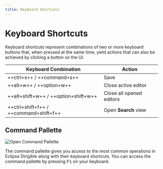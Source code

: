 ```yaml
---
title: Keyboard Shortcuts
---
```


Keyboard Shortcuts
===

Keyboard shortcuts represent combinations of two or more keyboard buttons that, when pressed at the same time, yield actions that can also be achieved by clicking a button on the UI.


|      Keyboard Combination   | Action |
| ------------- |-------------|
| ++ctrl+s++  / ++command+s++    | Save |
| ++alt+w++  /  ++option+w++      | Close active editor |
| ++alt+shift+w++  /  ++option+shift+w++ | Close all opened editors |
| ++ctrl+shift+f++  /  ++command+shift+f++ | Open **Search** view |


## Command Pallette

![Open Command Pallette](../../../images/pallette_screenshot.png)

The command pallette gives you access to the most common operations in Eclipse Dirigible along with their keyboard shortcuts. You can access the command pallette by pressing <kbd>F1</kbd> on your keyboard.